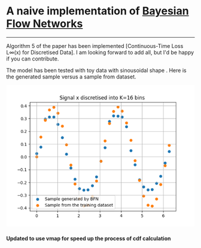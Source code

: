 # A naive implementation of [Bayesian Flow Networks](https://arxiv.org/abs/2308.07037)

---

Algorithm 5 of the paper has been implemented [Continuous-Time Loss L∞(x) for Discretised Data]. I am looking forward to add all, but I'd be happy if you can contribute.

The model has been tested with toy data with sinousoidal shape . Here is the generated sample versus a sample from dataset.

![](sample.png)

#### Updated to use vmap for speed up the process of cdf calculation